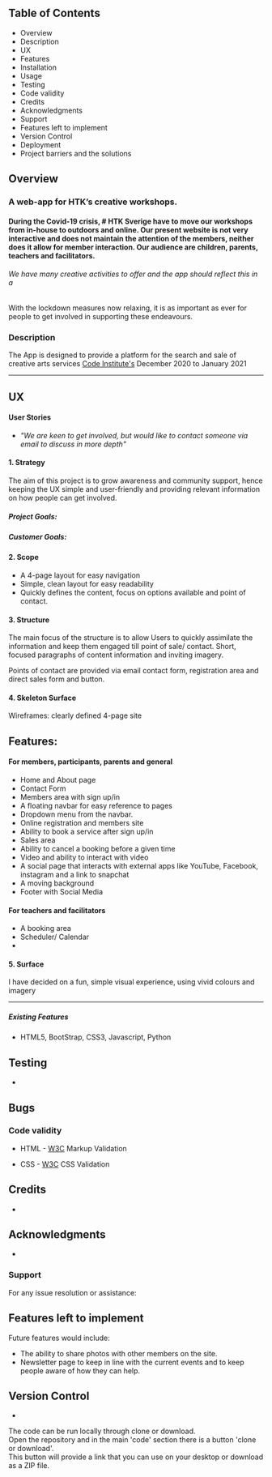 ## Table of Contents

- Overview
- Description
- UX
- Features
- Installation
- Usage
- Testing
- Code validity
- Credits
- Acknowledgments
- Support
- Features left to implement
- Version Control
- Deployment
- Project barriers and the solutions

## Overview

### A web-app for HTK’s creative workshops. 

#### During the Covid-19 crisis, # HTK Sverige have to move our workshops from in-house to outdoors and online. Our present website is not very interactive and does not maintain the attention of the members, neither does it allow for member interaction. Our audience are children, parents, teachers and facilitators. 

###### We have many creative activities to offer and the app should reflect this in a
 With the lockdown measures now relaxing, it is as important as ever for people to get involved in supporting these endeavours. 

### Description

The App is designed to provide a platform for the search and sale of creative arts services [Code Institute's](https://codeinstitute.net/) December 2020 to January 2021

***

## UX

#### User Stories

- *"We are keen to get involved, but would like to contact someone via email to discuss in more depth"*

#### 1.	Strategy

The aim of this project is to grow awareness and community support, hence keeping the UX simple and user-friendly and providing relevant information on how people can get involved.

##### Project Goals:

##### Customer Goals:

#### 2.	Scope

- A 4-page layout for easy navigation
- Simple, clean layout for easy readability
- Quickly defines the content, focus on options available and point of contact.

#### 3.	Structure

The main focus of the structure is to allow Users to quickly assimilate the information and keep them engaged till point of sale/ contact. Short, focused paragraphs of content information and inviting imagery. 

Points of contact are provided via email contact form, registration area and direct sales form and  button.

#### 4.	Skeleton Surface

Wireframes: clearly defined 4-page site

## Features:

#### For members, participants, parents and general

-  Home and About page
-  Contact Form
- 	Members area with sign up/in
-	A floating navbar for easy reference to pages
- 	Dropdown menu from the navbar. 
- 	Online registration and members site
- 	Ability to book a service after sign up/in
-  Sales area
- 	Ability to cancel a booking before a given time
- 	Video and ability to interact with video
-	A social page that interacts with external apps like YouTube, Facebook, instagram and a link to snapchat
-	A moving background
-  Footer with Social Media


#### For teachers and facilitators

-	A booking area
-	Scheduler/ Calendar
-	


#### 5. 	Surface

I have decided on a fun, simple visual experience, using vivid colours and imagery

***

##### Existing Features

- HTML5, BootStrap, CSS3, Javascript, Python

## Testing

-

## Bugs

### Code validity

- HTML - [W3C](https://validator.w3.org/) Markup Validation

- CSS - [W3C](https://jigsaw.w3.org/css-validator/) CSS Validation

## Credits

-

## Acknowledgments

-

### Support

For any issue resolution or assistance:

## Features left to implement

Future features would include:

- The ability to share photos with other members on the site.
- Newsletter page to keep in line with the current events and to keep people aware of how they can help.

## Version Control

-

The code can be run locally through clone or download.  
Open the repository and in the main 'code' section there is a button 'clone or download'.  
This button will provide a link that you can use on your desktop or download as a ZIP file.
